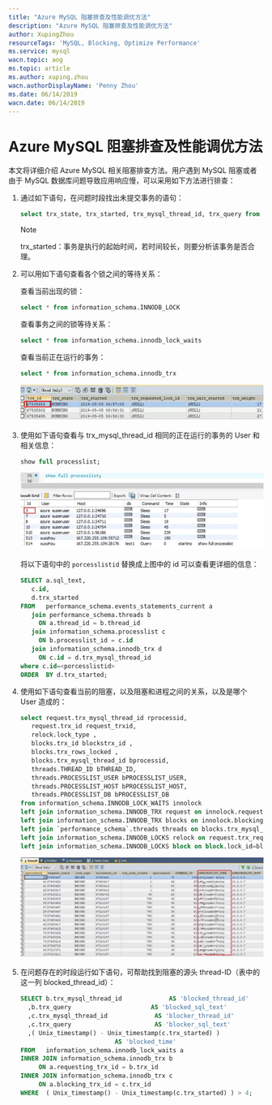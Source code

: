 ```yaml
---
title: "Azure MySQL 阻塞排查及性能调优方法"
description: "Azure MySQL 阻塞排查及性能调优方法"
author: XupingZhou
resourceTags: 'MySQL, Blocking, Optimize Performance'
ms.service: mysql
wacn.topic: aog
ms.topic: article
ms.author: xuping.zhou
wacn.authorDisplayName: 'Penny Zhou'
ms.date: 06/14/2019
wacn.date: 06/14/2019
---
```


# Azure MySQL 阻塞排查及性能调优方法

本文将详细介绍 Azure MySQL 相关阻塞排查方法。用户遇到 MySQL 阻塞或者由于 MySQL 数据库问题导致应用响应慢，可以采用如下方法进行排查：

1. 通过如下语句，在问题时段找出未提交事务的语句：

    ```sql
    select trx_state, trx_started, trx_mysql_thread_id, trx_query from information_schema.innodb_trx
    ```

    >[!Note]
    >trx_started：事务是执行的起始时间，若时间较长，则要分析该事务是否合理。

2. 可以用如下语句查看各个锁之间的等待关系：

    查看当前出现的锁：

    ```sql
    select * from information_schema.INNODB_LOCK
    ```

    查看事务之间的锁等待关系：
    
    ```sql
    select * from information_schema.innodb_lock_waits
    ```

    查看当前正在运行的事务：
    
    ```sql
    select * from information_schema.innodb_trx
    ```

    ![01](media/aog-mysql-howto-troubleshoot-blocking-issues-and-optimize-performance/01.png "01")

3. 使用如下语句查看与 trx_mysql_thread_id 相同的正在运行的事务的 User 和相关信息：

    ```sql
    show full processlist;
    ```

    ![02](media/aog-mysql-howto-troubleshoot-blocking-issues-and-optimize-performance/02.jpg "02")

    将以下语句中的 `porcesslistid` 替换成上图中的 id 可以查看更详细的信息：

    ```sql
    SELECT a.sql_text, 
       c.id, 
       d.trx_started 
    FROM   performance_schema.events_statements_current a 
       join performance_schema.threads b 
         ON a.thread_id = b.thread_id 
       join information_schema.processlist c 
         ON b.processlist_id = c.id 
       join information_schema.innodb_trx d 
         ON c.id = d.trx_mysql_thread_id 
    where c.id=<porcesslistid>
    ORDER  BY d.trx_started;
    ```

4. 使用如下语句查看当前的阻塞，以及阻塞和进程之间的关系，以及是哪个 User 造成的：

    ```sql
    select request.trx_mysql_thread_id rprocessid,
       request.trx_id request_trxid, 
       relock.lock_type , 
       blocks.trx_id blockstrx_id ,
       blocks.trx_rows_locked ,
       blocks.trx_mysql_thread_id bprocessid,
       threads.THREAD_ID bTHREAD_ID,
       threads.PROCESSLIST_USER bPROCESSLIST_USER,
       threads.PROCESSLIST_HOST bPROCESSLIST_HOST,
       threads.PROCESSLIST_DB bPROCESSLIST_DB
    from information_schema.INNODB_LOCK_WAITS innolock
    left join information_schema.INNODB_TRX request on innolock.requesting_trx_id=request.trx_id
    left join information_schema.INNODB_TRX blocks on innolock.blocking_trx_id=blocks.trx_id
    left join `performance_schema`.threads threads on blocks.trx_mysql_thread_id = threads.PROCESSLIST_ID
    left join information_schema.INNODB_LOCKS relock on request.trx_requested_lock_id=relock.lock_id
    left join information_schema.INNODB_LOCKS block on block.lock_id=blocks.trx_requested_lock_id;
    ```

    ![03](media/aog-mysql-howto-troubleshoot-blocking-issues-and-optimize-performance/03.png "03")

5. 在问题存在的时段运行如下语句，可帮助找到阻塞的源头 thread-ID（表中的这一列 blocked_thread_id）：

    ```sql
    SELECT b.trx_mysql_thread_id             AS 'blocked_thread_id' 
      ,b.trx_query                      AS 'blocked_sql_text' 
      ,c.trx_mysql_thread_id             AS 'blocker_thread_id'
      ,c.trx_query                       AS 'blocker_sql_text'
      ,( Unix_timestamp() - Unix_timestamp(c.trx_started) ) 
                              AS 'blocked_time' 
    FROM   information_schema.innodb_lock_waits a 
    INNER JOIN information_schema.innodb_trx b 
         ON a.requesting_trx_id = b.trx_id 
    INNER JOIN information_schema.innodb_trx c 
         ON a.blocking_trx_id = c.trx_id 
    WHERE  ( Unix_timestamp() - Unix_timestamp(c.trx_started) ) > 4;
    ```
